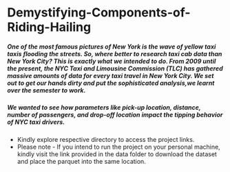 # Demystifying-Components-of-Riding-Hailing

##### One of the most famous pictures of New York is the wave of yellow taxi taxis flooding the streets. So, where better to research taxi cab data than New York City? This is exactly what we intended to do. From 2009 until the present, the NYC Taxi and Limousine Commission (TLC) has gathered massive amounts of data for every taxi travel in New York City. We set out to get our hands dirty and put the sophisticated analysis,we learnt over the semester to work.


##### **We wanted to see how parameters like pick-up location, distance, number of passengers, and drop-off location impact the tipping behavior of NYC taxi drivers.**

* Kindly explore respective directory to access the project links.
* Please note - If you intend to run the project on your personal machine, kindly visit the link provided in the data folder to download the dataset and place the parquet into the same location.
